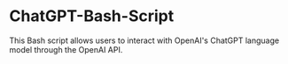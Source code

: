 # ChatGPT-Bash-Script
This Bash script allows users to interact with OpenAI's ChatGPT language model through the OpenAI API.
